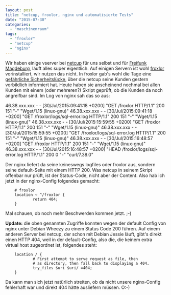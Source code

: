 ```yaml
---
layout: post
title: "netcup, froxlor, nginx und automatisierte Tests"
date: "2015-07-30"
categories: 
  - "maschinenraum"
tags: 
  - "froxlor"
  - "netcup"
  - "nginx"
---
```


Wir haben einige vserver bei [netcup](https://www.netcup.de/) für uns selbst und für [Freifunk Magdeburg](https://md.freifunk.net/), läuft alles super eigentlich. Auf einigen Servern ist wohl [froxlor](https://www.froxlor.org/) vorinstalliert, wir nutzen das nicht. In froxlor gab's wohl die Tage eine [gefährliche Sicherheitslücke](https://forum.netcup.de/anwendung/froxlor/7443-gefaehrliche-sicherheitsluecke-in-froxlor/), über die netcup seine Kunden gestern vorbildlich informiert hat. Heute haben sie anscheinend nochmal bei allen Kunden mit einem (oder mehreren?) Skript geprüft, ob die Kunden da noch angreifbar sind. Im Log von nginx sah das so aus:

46.38.xxx.xxx - - [30/Jul/2015:09:41:18 +0200] "GET /froxlor HTTP/1.1" 200 151 "-" "Wget/1.15 (linux-gnu)"
46.38.xxx.xxx - - [30/Jul/2015:09:41:18 +0200] "GET /froxlor/logs/sql-error.log HTTP/1.1" 200 151 "-" "Wget/1.15 (linux-gnu)"
46.38.xxx.xxx - - [30/Jul/2015:15:59:55 +0200] "GET /froxlor HTTP/1.1" 200 151 "-" "Wget/1.15 (linux-gnu)"
46.38.xxx.xxx - - [30/Jul/2015:15:59:55 +0200] "GET /froxlor/logs/sql-error.log HTTP/1.1" 200 151 "-" "Wget/1.15 (linux-gnu)"
46.38.xxx.xxx - - [30/Jul/2015:16:48:57 +0200] "GET /froxlor HTTP/1.1" 200 151 "-" "Wget/1.15 (linux-gnu)"
46.38.xxx.xxx - - [30/Jul/2015:16:48:57 +0200] "HEAD /froxlor/logs/sql-error.log HTTP/1.1" 200 0 "-" "curl/7.38.0"

Der nginx liefert da seine keineswegs logfiles oder froxlor aus, sondern seine default-Seite mit einem HTTP 200. Was netcup in seinem Skript offenbar nur prüft, ist der Status-Code, nicht aber der Content. Also hab ich jetzt in der nginx-Config folgendes gemacht:

        # froxlor
        location ~ ^/froxlor {
                return 404;
        }

Mal schauen, ob noch mehr Beschwerden kommen jetzt. ;-)

**Update:** die oben genannten Zugriffe konnten wegen der default Config von nginx unter Debian Wheezy zu einem Status Code 200 führen. Auf einem anderen Server bei netcup, der schon mit Debian Jessie läuft, gibt's direkt einen HTTP 404, weil in der default-Config, also die, die keinem extra virtual host zugeordnet ist, folgendes steht:

        location / {
                # First attempt to serve request as file, then
                # as directory, then fall back to displaying a 404.
                try_files $uri $uri/ =404;
        }

Da kann man sich jetzt natürlich streiten, ob da nicht unsere nginx-Config fehlerhaft war und direkt 404 hätte ausliefern müssen. O:-)
